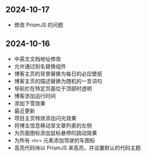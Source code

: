 ## 2024-10-17

- 修改 PrismJS 的问题

## 2024-10-16

- 中英文文档地址修改
- 允许通过别名替换组件
- 博客主页的背景替换为每日的必应壁纸
- 博客主页的描述替换为随机的一言词句
- 导航栏在特定页面位于顶部时透明
- 博客添加运行时间
- 添加下雪效果
- 最近更新
- 项目主页特效添加闪光效果
- 将博主信息移动至文章列表的左侧
- 为页面图标添加鼠标悬停的跳动效果
- 为所有 `<hr>` 元素添加驾驶的车图标
- 高亮代码块以 PrismJS 来高亮，并设置默认的代码主题